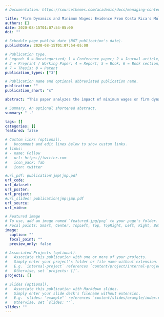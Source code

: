 ```yaml
---
# Documentation: https://sourcethemes.com/academic/docs/managing-content/

title: "Firm Dynamics and Minimum Wages: Evidence From Costa Rica's Multi-Tier System"
authors: []
date: 2020-08-15T01:07:54-05:00
doi: ""

# Schedule page publish date (NOT publication's date).
publishDate: 2020-08-15T01:07:54-05:00

# Publication type.
# Legend: 0 = Uncategorized; 1 = Conference paper; 2 = Journal article;
# 3 = Preprint / Working Paper; 4 = Report; 5 = Book; 6 = Book section;
# 7 = Thesis; 8 = Patent
publication_types: ["3"]

# Publication name and optional abbreviated publication name.
publication: ""
publication_short: "s"

abstract: "This paper analyzes the impact of minimum wages on firm dynamics. I  investigate Costa Rica's multi-tier setting, where minimum wages vary by occupations and increases are sizeable and permanent. I assemble rich administrative data covering the universe of workers and firms to construct accurate measures of exposure to the policy. Then I implement difference-in-differences strategies that exploit the distinctive heterogeneity derived from the system to infer firm responses and the impact on business entry and exit. Results suggest that the policy substantially increased labor costs for exposed firms. Firms respond by reducing employment, while revenues, productivity, and capital adoption increase. On the extensive margin, exposure to the minimum wage disproportionately hits low-productive units to exit the market, while it harms business creation, as industries with average exposure experience lower startup rates. Hence, strong labor market regulation is a relevant determinant of the number and the size of new participants."

# Summary. An optional shortened abstract.
summary: " ."

tags: []
categories: []
featured: false

# Custom links (optional).
#   Uncomment and edit lines below to show custom links.
# links:
# - name: Follow
#   url: https://twitter.com
#   icon_pack: fab
#   icon: twitter

#url_pdf: publication\jmp\jmp.pdf
url_code:
url_dataset:
url_poster:
url_project:
#url_slides: publication\jmp\jmp.pdf
url_source:
url_video:

# Featured image
# To use, add an image named `featured.jpg/png` to your page's folder.
# Focal points: Smart, Center, TopLeft, Top, TopRight, Left, Right, BottomLeft, Bottom, BottomRight.
image:
  caption: ""
  focal_point: ""
  preview_only: false

# Associated Projects (optional).
#   Associate this publication with one or more of your projects.
#   Simply enter your project's folder or file name without extension.
#   E.g. `internal-project` references `content/project/internal-project/index.md`.
#   Otherwise, set `projects: []`.
projects: []

# Slides (optional).
#   Associate this publication with Markdown slides.
#   Simply enter your slide deck's filename without extension.
#   E.g. `slides: "example"` references `content/slides/example/index.md`.
#   Otherwise, set `slides: ""`.
slides: ""
---
```

